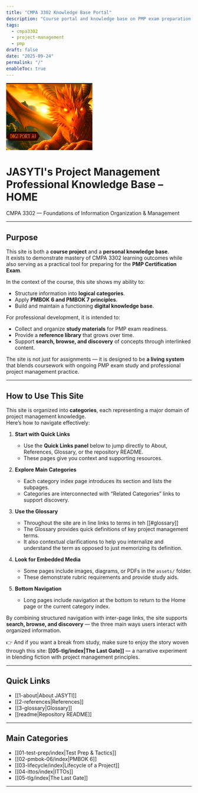 ```yaml
---
title: "CMPA 3302 Knowledge Base Portal"
description: "Course portal and knowledge base on PMP exam preparation."
tags:
  - cmpa3302
  - project-management
  - pmp
draft: false
date: "2025-09-24"
permalink: "/"
enableToc: true
---
```


![Digiport Ai Dragon Mascot](assets/dragon.png)

# JASYTI's Project Management Professional Knowledge Base – HOME

CMPA 3302 — Foundations of Information Organization & Management  

---

## Purpose
This site is both a **course project** and a **personal knowledge base**.  
It exists to demonstrate mastery of CMPA 3302 learning outcomes while also serving as a practical tool for preparing for the **PMP Certification Exam**.  

In the context of the course, this site shows my ability to:
- Structure information into **logical categories**.  
- Apply **PMBOK 6 and PMBOK 7 principles**.  
- Build and maintain a functioning **digital knowledge base**.  

For professional development, it is intended to:
- Collect and organize **study materials** for PMP exam readiness.  
- Provide a **reference library** that grows over time.  
- Support **search, browse, and discovery** of concepts through interlinked content.  

The site is not just for assignments — it is designed to be **a living system** that blends coursework with ongoing PMP exam study and professional project management practice.

---

## How to Use This Site
This site is organized into **categories**, each representing a major domain of project management knowledge.  
Here’s how to navigate effectively:

1. **Start with Quick Links**  
   - Use the **Quick Links panel** below to jump directly to About, References, Glossary, or the repository README.  
   - These pages give you context and supporting resources.  

2. **Explore Main Categories**  
   - Each category index page introduces its section and lists the subpages.  
   - Categories are interconnected with “Related Categories” links to support discovery.  

3. **Use the Glossary**  
   - Throughout the site are in line links to terms in teh [[#glossary]] 
   - The Glossary provides quick definitions of key project management terms.
   - It also contextual clarifications to help you internalize and understand the term as opposed to just memorizing its definition.  

4. **Look for Embedded Media**  
   - Some pages include images, diagrams, or PDFs in the `assets/` folder.  
   - These demonstrate rubric requirements and provide study aids.  

5. **Bottom Navigation**  
   - Long pages include navigation at the bottom to return to the Home page or the current category index.  

By combining structured navigation with inter-page links, the site supports **search, browse, and discovery** — the three main ways users interact with organized information.  

👉 And if you want a break from study, make sure to enjoy the story woven through this site: **[[05-tlg/index|The Last Gate]]** — a narrative experiment in blending fiction with project management principles.

---

## Quick Links
- [[1-about|About JASYTI]]
- [[2-references|References]]
- [[3-glossary|Glossary]]
- [[readme|Repository README]]

---

## Main Categories
- [[01-test-prep/index|Test Prep & Tactics]]
- [[02-pmbok-06/index|PMBOK 6]]
- [[03-lifecycle/index|Lifecycle of a Project]]
- [[04-ittos/index|ITTOs]]
- [[05-tlg/index|The Last Gate]]

---
